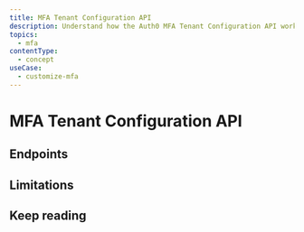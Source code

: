```yaml
---
title: MFA Tenant Configuration API
description: Understand how the Auth0 MFA Tenant Configuration API works. 
topics:
  - mfa
contentType:
  - concept
useCase:
  - customize-mfa
---
```

# MFA Tenant Configuration API

## Endpoints

## Limitations

## Keep reading